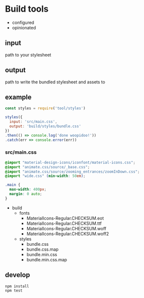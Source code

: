 # Build tools

- configured
- opinionated

## input

path to your stylesheet

## output

path to write the bundled stylesheet and assets to

## example

```javascript
const styles = require('tool/styles')

styles({
  input: 'src/main.css',
  output: 'build/styles/bundle.css'
})
.then(() => console.log('done woopidoo!'))
.catch(err => console.error(err))
```

### src/main.css

```css
@import "material-design-icons/iconfont/material-icons.css";
@import "animate.css/source/_base.css";
@import "animate.css/source/zooming_entrances/zoomInDown.css";
@import "wide.css" (min-width: 50em);

.main {
  max-width: 400px;
  margin: 0 auto;
}
```

- build
  - fonts
    - MaterialIcons-Regular.CHECKSUM.eot
    - MaterialIcons-Regular.CHECKSUM.ttf
    - MaterialIcons-Regular.CHECKSUM.woff
    - MaterialIcons-Regular.CHECKSUM.woff2
  - styles
    - bundle.css
    - bundle.css.map
    - bundle.min.css
    - bundle.min.css.map

## develop

```
npm install
npm test
```
